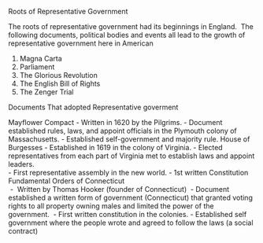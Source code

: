 Roots of Representative Government

The roots of representative government had its beginnings in England.  The following documents, political bodies and events all lead to the growth of representative government here in American

1.  Magna Carta
2.  Parliament
3.  The Glorious Revolution
4.  The English Bill of Rights
5.  The Zenger Trial

Documents That adopted Representative goverment

Mayflower Compact 
	-   Written in 1620 by the Pilgrims.
	-   Document established rules, laws, and appoint officials in the Plymouth colony of Massachusetts.
	-   Established self-government and majority rule. 
House of Burgesses 
	-   Established in 1619 in the colony of Virginia.
	-   Elected representatives from each part of Virginia met to establish laws and appoint leaders.    
	-   First representative assembly in the new world.
	- 1st written Constitution 
Fundamental Orders of Connecticut	
	 -    Written by Thomas Hooker (founder of Connecticut)
	 -  Document established a written form of government (Connecticut) that granted voting rights to all property owning males and limited the power of the government.
	 -   First written constitution in the colonies.
	 -   Established self government where the people wrote and agreed to follow the laws (a social contract)